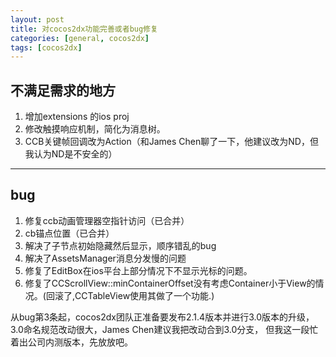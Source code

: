 ```yaml
---
layout: post
title: 对cocos2dx功能完善或者bug修复
categories: [general, cocos2dx]
tags: [cocos2dx]
---
```


## 不满足需求的地方 ##
1. 增加extensions 的ios proj
1. 修改触摸响应机制，简化为消息树。
1. CCB关键帧回调改为Action（和James Chen聊了一下，他建议改为ND，但我认为ND是不安全的）

----------

## bug ##
1. 修复ccb动画管理器空指针访问（已合并）
1. cb锚点位置（已合并）
1. 解决了子节点初始隐藏然后显示，顺序错乱的bug
1. 解决了AssetsManager消息分发慢的问题
1. 修复了EditBox在ios平台上部分情况下不显示光标的问题。
1. 修复了CCScrollView::minContainerOffset没有考虑Container小于View的情况。(回滚了,CCTableView使用其做了一个功能.)

从bug第3条起，cocos2dx团队正准备要发布2.1.4版本并进行3.0版本的升级，
3.0命名规范改动很大，James Chen建议我把改动合到3.0分支，
但我这一段忙着出公司内测版本，先放放吧。
